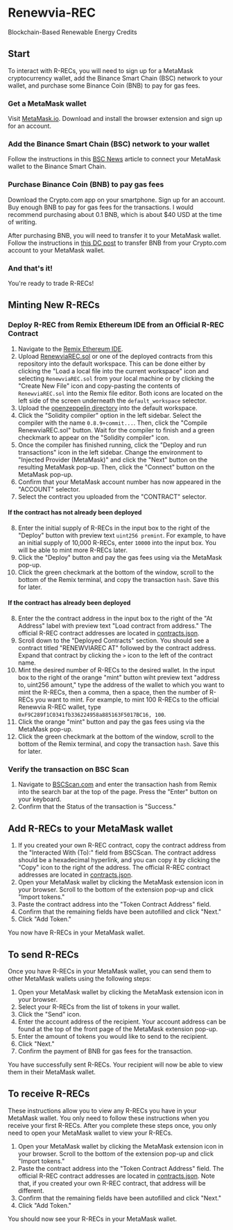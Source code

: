 # Renewvia-REC
Blockchain-Based Renewable Energy Credits

## Start
To interact with R-RECs, you will need to sign up for a MetaMask cryptocurrency wallet, add the Binance Smart Chain (BSC) network to your wallet, and purchase some Binance Coin (BNB) to pay for gas fees.

### Get a MetaMask wallet
Visit [MetaMask.io](https://metamask.io/). Download and install the browser extension and sign up for an account.

### Add the Binance Smart Chain (BSC) network to your wallet
Follow the instructions in this [BSC News](https://www.bsc.news/post/connecting-metamask-wallet-to-the-binance-smart-chain) article to connect your MetaMask wallet to the Binance Smart Chain.

### Purchase Binance Coin (BNB) to pay gas fees
Download the Crypto.com app on your smartphone. Sign up for an account. Buy enough BNB to pay for gas fees for the transactions. I would recommend purchasing about 0.1 BNB, which is about $40 USD at the time of writing.

After purchasing BNB, you will need to transfer it to your MetaMask wallet. Follow the instructions in [this DC post](https://decentralizedcreator.com/transfer-crypto-from-crypto-com-to-metamask/) to transfer BNB from your Crypto.com account to your MetaMask wallet.

### And that's it!
You're ready to trade R-RECs!

## Minting New R-RECs

### Deploy R-REC from Remix Ethereum IDE from an Official R-REC Contract
1. Navigate to the [Remix Ethereum IDE](https://remix.ethereum.org/).
2. Upload [RenewviaREC.sol](https://github.com/Renewvia-Energy/Renewvia-REC/blob/main/RenewviaREC.sol) or one of the deployed contracts from this repository into the default workspace. This can be done either by clicking the "Load a local file into the current workspace" icon and selecting `RenewviaREC.sol` from your local machine or by clicking the "Create New File" icon and copy-pasting the contents of `RenewviaREC.sol` into the Remix file editor. Both icons are located on the left side of the screen underneath the `default_workspace` selector.
3. Upload the [openzeppelin directory](https://github.com/Renewvia-Energy/Renewvia-REC/blob/main/openzeppelin) into the default workspace.
4. Click the "Solidity compiler" option in the left sidebar. Select the compiler with the name `0.8.9+commit...`. Then, click the "Compile RenewviaREC.sol" button. Wait for the compiler to finish and a green checkmark to appear on the "Solidity compiler" icon.
5. Once the compiler has finished running, click the "Deploy and run transactions" icon in the left sidebar. Change the environment to "Injected Provider (MetaMask)" and click the "Next" button on the resulting MetaMask pop-up. Then, click the "Connect" button on the MetaMask pop-up.
6. Confirm that your MetaMask account number has now appeared in the "ACCOUNT" selector.
7. Select the contract you uploaded from the "CONTRACT" selector.

#### If the contract has not already been deployed
8. Enter the initial supply of R-RECs in the input box to the right of the "Deploy" button with preview text `uint256 premint`. For example, to have an initial supply of 10,000 R-RECs, enter `10000` into the input box. You will be able to mint more R-RECs later.
9. Click the "Deploy" button and pay the gas fees using via the MetaMask pop-up.
10. Click the green checkmark at the bottom of the window, scroll to the bottom of the Remix terminal, and copy the transaction `hash`. Save this for later.

#### If the contract has already been deployed
8. Enter the the contract address in the input box to the right of the "At Address" label with preview text "Load contract from address." The official R-REC contract addresses are located in [contracts.json](https://github.com/Renewvia-Energy/Renewvia-REC/blob/main/contracts.json).
9. Scroll down to the "Deployed Contracts" section. You should see a contract titled "RENEWVIAREC AT" followed by the contract address. Expand that contract by clicking the `>` icon to the left of the contract name.
10. Mint the desired number of R-RECs to the desired wallet. In the input box to the right of the orange "mint" button wiht preview text "address to, uint256 amount," type the address of the wallet to which you want to mint the R-RECs, then a comma, then a space, then the number of R-RECs you want to mint. For example, to mint 100 R-RECs to the official Renewvia R-REC wallet, type `0xF9C289f1C0341fb336224958a885163F5017BC16, 100`.
11. Click the orange "mint" button and pay the gas fees using via the MetaMask pop-up.
12. Click the green checkmark at the bottom of the window, scroll to the bottom of the Remix terminal, and copy the transaction `hash`. Save this for later.

### Verify the transaction on BSC Scan
1. Navigate to [BSCScan.com](https://bscscan.com/) and enter the transaction hash from Remix into the search bar at the top of the page. Press the "Enter" button on your keyboard.
2. Confirm that the Status of the transaction is "Success."

## Add R-RECs to your MetaMask wallet
1. If you created your own R-REC contract, copy the contract address from the "Interacted With (To):" field from BSCScan. The contract address should be a hexadecimal hyperlink, and you can copy it by clicking the "Copy" icon to the right of the address. The official R-REC contract addresses are located in [contracts.json](https://github.com/Renewvia-Energy/Renewvia-REC/blob/main/contracts.json).
2. Open your MetaMask wallet by clicking the MetaMask extension icon in your browser. Scroll to the bottom of the extension pop-up and click "Import tokens."
3. Paste the contract address into the "Token Contract Address" field.
4. Confirm that the remaining fields have been autofilled and click "Next."
5. Click "Add Token."

You now have R-RECs in your MetaMask wallet.

## To send R-RECs
Once you have R-RECs in your MetaMask wallet, you can send them to other MetaMask wallets using the following steps:
1. Open your MetaMask wallet by clicking the MetaMask extension icon in your browser.
2. Select your R-RECs from the list of tokens in your wallet.
3. Click the "Send" icon.
4. Enter the account address of the recipient. Your account address can be found at the top of the front page of the MetaMask extension pop-up.
5. Enter the amount of tokens you would like to send to the recipient.
6. Click "Next."
7. Confirm the payment of BNB for gas fees for the transaction.

You have successfully sent R-RECs. Your recipient will now be able to view them in their MetaMask wallet.

## To receive R-RECs
These instructions allow you to view any R-RECs you have in your MetaMask wallet. You only need to follow these instructions when you receive your first R-RECs. After you complete these steps once, you only need to open your MetaMask wallet to view your R-RECs.

1. Open your MetaMask wallet by clicking the MetaMask extension icon in your browser. Scroll to the bottom of the extension pop-up and click "Import tokens."
2. Paste the contract address into the "Token Contract Address" field. The official R-REC contract addresses are located in [contracts.json](https://github.com/Renewvia-Energy/Renewvia-REC/blob/main/contracts.json). Note that, if you created your own R-REC contract, that address will be different.
3. Confirm that the remaining fields have been autofilled and click "Next."
4. Click "Add Token."

You should now see your R-RECs in your MetaMask wallet.
